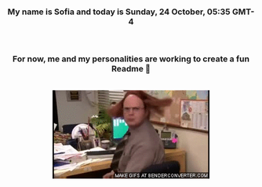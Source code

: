 


<div align="center">
<h3 >My name is Sofia and today is Sunday, 24 October, 05:35 GMT-4</h3><br>
<h3 >For now, me and my personalities are working to create a fun Readme 👋
</h3><br>
<img src='img/dwight.gif' alt='working...'/>
</div>
